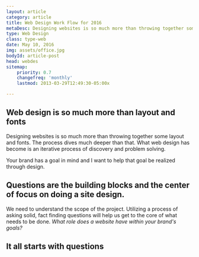 ```yaml
---
layout: article
category: article
title: Web Design Work Flow for 2016
metaDesc: Designing websites is so much more than throwing together some layout and fonts. The process dives much deeper than that. What web design has become is an iterative process of discovery and problem solving.
type: Web Design
class: type-web
date: May 10, 2016
img: assets/office.jpg
bodyId: article-post
head: webdes
sitemap:
    priority: 0.7
    changefreq: 'monthly'
    lastmod: 2013-03-29T12:49:30-05:00x

---
```



## Web design is so much more than layout and fonts

Designing websites is so much more than throwing together some layout and fonts. The process dives much deeper than that. What web design has become is an iterative process of discovery and problem solving.

Your brand has a goal in mind and I want to help that goal be realized through design.



##  Questions are the building blocks and the center of focus on doing a site design.
We need to understand the scope of the project. Utilizing a process of asking solid, fact finding questions will help us get to the core of what needs to be done. _What role does a website have within your brand's goals?_


<div class="callout"><h2>It all starts with questions</h2></div>

